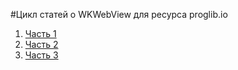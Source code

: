 #Цикл статей о WKWebView для ресурса proglib.io


1. [Часть 1](https://proglib.io/p/vzaimodeystvie-swiftui-s-vebom-chast-pervaya-webview-2021-04-03)
2. [Часть 2](https://proglib.io/p/vzaimodeystvie-swiftui-s-vebom-chast-pervaya-webview-2021-04-03)
3. [Часть 3](https://proglib.io/p/vzaimodeystvie-swiftui-s-vebom-chast-pervaya-webview-2021-04-03)
